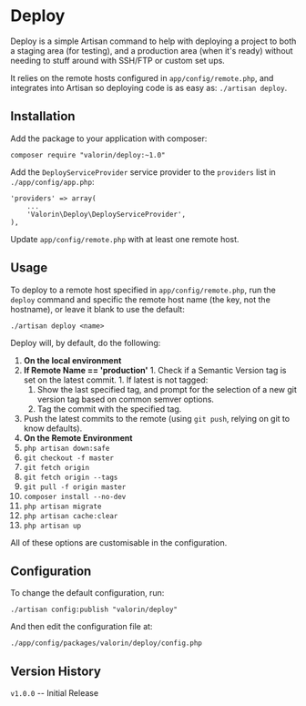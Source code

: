 Deploy
======

Deploy is a simple Artisan command to help with deploying a project to both a staging area (for testing), and a production area (when it's ready) without needing to stuff around with SSH/FTP or custom set ups.

It relies on the remote hosts configured in `app/config/remote.php`, and integrates into Artisan so deploying code is as easy as: `./artisan deploy`.

Installation
------------

Add the package to your application with composer:

```
composer require "valorin/deploy:~1.0"
```

Add the `DeployServiceProvider` service provider to the `providers` list in `./app/config/app.php`:

```
'providers' => array(
    ...
    'Valorin\Deploy\DeployServiceProvider',
),
```

Update `app/config/remote.php` with at least one remote host.

Usage
-----

To deploy to a remote host specified in `app/config/remote.php`, run the `deploy` command and specific the remote host name (the key, not the hostname), or leave it blank to use the default:

```
./artisan deploy <name>
```

Deploy will, by default, do the following:

1. **On the local environment**
  1. **If Remote Name == 'production'**
    1. Check if a Semantic Version tag is set on the latest commit.
    1. If latest is not tagged:
      1. Show the last specified tag, and prompt for the selection of a new git version tag based on common semver options.
      1. Tag the commit with the specified tag.
  1. Push the latest commits to the remote (using `git push`, relying on git to know defaults).
1. **On the Remote Environment**
  1. `php artisan down:safe`
  1. `git checkout -f master`
  1. `git fetch origin`
  1. `git fetch origin --tags`
  1. `git pull -f origin master`
  1. `composer install --no-dev`
  1. `php artisan migrate`
  1. `php artisan cache:clear`
  1. `php artisan up`

All of these options are customisable in the configuration.

Configuration
-------------

To change the default configuration, run:

```
./artisan config:publish "valorin/deploy"
```

And then edit the configuration file at:

```
./app/config/packages/valorin/deploy/config.php
```

Version History
---------------

`v1.0.0` -- Initial Release
